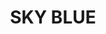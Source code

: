 ---
layout: product
title: "SKY BLUE"
price: "300" 
desc: "Akrilna formulacija za senčenje"
img_path: "/assets/img/A.MIG-0860.jpg"
brand: "AMMO"
available: false
special_offer: false
new: false
soon: false
cat: "020000"
subcat: "020100"
subsubcat: "020106"
sifra: "A.MIG-0860"
popular: false
---